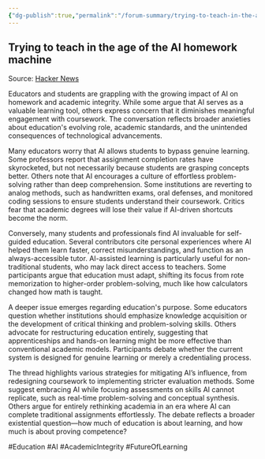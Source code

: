 ```yaml
---
{"dg-publish":true,"permalink":"/forum-summary/trying-to-teach-in-the-age-of-the-ai-homework-machine/","title":"Trying to teach in the age of the AI homework machine","tags":["article","summary"],"created":"2025-05-28T10:27:42.180+07:00","updated":"2025-08-07T06:03:04.083+07:00"}
---
```



## Trying to teach in the age of the AI homework machine  

Source: [Hacker News](https://news.ycombinator.com/item?id=44100677)  

Educators and students are grappling with the growing impact of AI on homework and academic integrity. While some argue that AI serves as a valuable learning tool, others express concern that it diminishes meaningful engagement with coursework. The conversation reflects broader anxieties about education's evolving role, academic standards, and the unintended consequences of technological advancements.  

Many educators worry that AI allows students to bypass genuine learning. Some professors report that assignment completion rates have skyrocketed, but not necessarily because students are grasping concepts better. Others note that AI encourages a culture of effortless problem-solving rather than deep comprehension. Some institutions are reverting to analog methods, such as handwritten exams, oral defenses, and monitored coding sessions to ensure students understand their coursework. Critics fear that academic degrees will lose their value if AI-driven shortcuts become the norm.  

Conversely, many students and professionals find AI invaluable for self-guided education. Several contributors cite personal experiences where AI helped them learn faster, correct misunderstandings, and function as an always-accessible tutor. AI-assisted learning is particularly useful for non-traditional students, who may lack direct access to teachers. Some participants argue that education must adapt, shifting its focus from rote memorization to higher-order problem-solving, much like how calculators changed how math is taught.  

A deeper issue emerges regarding education's purpose. Some educators question whether institutions should emphasize knowledge acquisition or the development of critical thinking and problem-solving skills. Others advocate for restructuring education entirely, suggesting that apprenticeships and hands-on learning might be more effective than conventional academic models. Participants debate whether the current system is designed for genuine learning or merely a credentialing process.  

The thread highlights various strategies for mitigating AI’s influence, from redesigning coursework to implementing stricter evaluation methods. Some suggest embracing AI while focusing assessments on skills AI cannot replicate, such as real-time problem-solving and conceptual synthesis. Others argue for entirely rethinking academia in an era where AI can complete traditional assignments effortlessly. The debate reflects a broader existential question—how much of education is about learning, and how much is about proving competence?  

#Education #AI #AcademicIntegrity #FutureOfLearning
